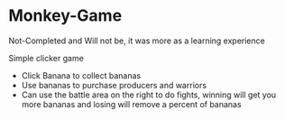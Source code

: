 # Monkey-Game 
Not-Completed and Will not be, it was more as a learning experience

Simple clicker game
- Click Banana to collect bananas
- Use bananas to purchase producers and warriors
- Can use the battle area on the right to do fights, winning will get you more bananas and losing will remove a percent of bananas
